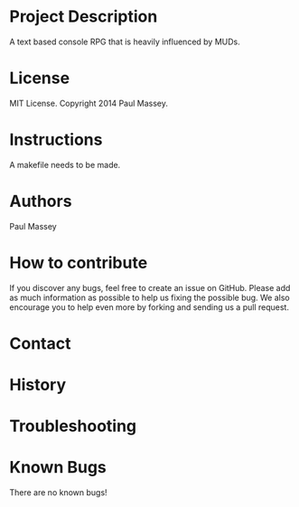 
Project Description
=====
A text based console RPG that is heavily influenced by MUDs.

License
=====
MIT License. Copyright 2014 Paul Massey.

Instructions
=====
A makefile needs to be made.

Authors
=====
Paul Massey

How to contribute
=====

If you discover any bugs, feel free to create an issue on GitHub. Please add as much information as possible to help us fixing the possible bug. We also encourage you to help even more by forking and sending us a pull request.

Contact
=====



History
=====

Troubleshooting
=====

Known Bugs
=====

There are no known bugs!

